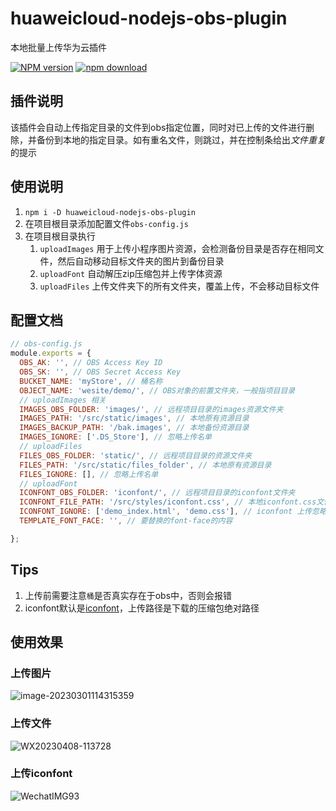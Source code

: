 # huaweicloud-nodejs-obs-plugin

本地批量上传华为云插件

[![NPM version][npm-image]][npm-url]
[![npm download][download-image]][download-url]

[npm-image]: http://img.shields.io/npm/v/huaweicloud-nodejs-obs-plugin.svg?style=flat-square
[npm-url]: https://www.npmjs.com/package/huaweicloud-nodejs-obs-plugin
[download-image]: https://img.shields.io/npm/dm/huaweicloud-nodejs-obs-plugin.svg?style=flat-square
[download-url]: https://www.npmjs.com/package/huaweicloud-nodejs-obs-plugin

## 插件说明

该插件会自动上传指定目录的文件到obs指定位置，同时对已上传的文件进行删除，并备份到本地的指定目录。如有重名文件，则跳过，并在控制条给出*文件重复*的提示

## 使用说明

1. `npm i -D huaweicloud-nodejs-obs-plugin`
2. 在项目根目录添加配置文件`obs-config.js`
3. 在项目根目录执行
   1. `uploadImages` 用于上传小程序图片资源，会检测备份目录是否存在相同文件，然后自动移动目标文件夹的图片到备份目录
   2. `uploadFont` 自动解压zip压缩包并上传字体资源
   3. `uploadFiles` 上传文件夹下的所有文件夹，覆盖上传，不会移动目标文件


## 配置文档

```javascript
// obs-config.js
module.exports = {
  OBS_AK: '', // OBS Access Key ID
  OBS_SK: '', // OBS Secret Access Key
  BUCKET_NAME: 'myStore', // 桶名称
  OBJECT_NAME: 'wesite/demo/', // OBS对象的前置文件夹，一般指项目目录
  // uploadImages 相关
  IMAGES_OBS_FOLDER: 'images/', // 远程项目目录的images资源文件夹
  IMAGES_PATH: '/src/static/images', // 本地原有资源目录
  IMAGES_BACKUP_PATH: '/bak.images', // 本地备份资源目录
  IMAGES_IGNORE: ['.DS_Store'], // 忽略上传名单
  // uploadFiles
  FILES_OBS_FOLDER: 'static/', // 远程项目目录的资源文件夹
  FILES_PATH: '/src/static/files_folder', // 本地原有资源目录
  FILES_IGNORE: [], // 忽略上传名单
  // uploadFont
  ICONFONT_OBS_FOLDER: 'iconfont/', // 远程项目目录的iconfont文件夹
  ICONFONT_FILE_PATH: '/src/styles/iconfont.css', // 本地iconfont.css文件位置，用于更新font-face
  ICONFONT_IGNORE: ['demo_index.html', 'demo.css'], // iconfont 上传忽略名单
  TEMPLATE_FONT_FACE: '', // 要替换的font-face的内容

};

```

## Tips

1. 上传前需要注意`桶`是否真实存在于obs中，否则会报错
2. iconfont默认是[iconfont](https://www.iconfont.cn/)，上传路径是下载的压缩包绝对路径

## 使用效果

### 上传图片

![image-20230301114315359](https://p.ipic.vip/ar1ikg.png)

### 上传文件

![WX20230408-113728](https://p.ipic.vip/zwbkx7.png)

### 上传iconfont

![WechatIMG93](https://p.ipic.vip/4rkfu3.png)
